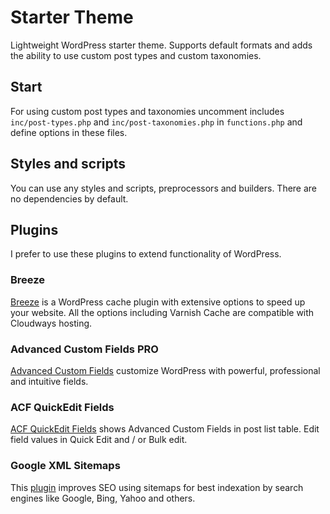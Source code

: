 # Starter Theme

Lightweight WordPress starter theme. Supports default formats and adds the ability to use custom post types and custom taxonomies.

## Start

For using custom post types and taxonomies uncomment includes `inc/post-types.php` and `inc/post-taxonomies.php` in `functions.php` and define options in these files.

## Styles and scripts

You can use any styles and scripts, preprocessors and builders. There are no dependencies by default.

## Plugins

I prefer to use these plugins to extend functionality of WordPress.

### Breeze

[Breeze](https://wordpress.org/plugins/breeze/) is a WordPress cache plugin with extensive options to speed up your website. All the options including Varnish Cache are compatible with Cloudways hosting.

### Advanced Custom Fields PRO

[Advanced Custom Fields](https://www.advancedcustomfields.com) customize WordPress with powerful, professional and intuitive fields.

### ACF QuickEdit Fields

[ACF QuickEdit Fields](https://github.com/mcguffin/acf-quickedit-fields) shows Advanced Custom Fields in post list table. Edit field values in Quick Edit and / or Bulk edit.

### Google XML Sitemaps

This [plugin](http://www.arnebrachhold.de/redir/sitemap-home/) improves SEO using sitemaps for best indexation by search engines like Google, Bing, Yahoo and others.